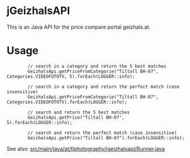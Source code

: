 # jGeizhalsAPI

This is an Java API for the price compare portal geizhals.at. 

# Usage

			// search in a category and return the 5 best matches
			GeizhalsApi.getPriceFromCategorie("Tiltall BH-07", Categories.VIDEOFOTOTV, 5).forEach(LOGGER::info);
			
			// search in a category and return the perfect match (case insensitive)
			GeizhalsApi.getPriceFromCategorie("Tiltall BH-07", Categories.VIDEOFOTOTV).forEach(LOGGER::info);
			
			// search and return the 5 best matches
			GeizhalsApi.getPrice("Tiltall BH-07", 5).forEach(LOGGER::info);
			
			// search and return the perfect match (case insensitive)
			GeizhalsApi.getPrice("Tiltall BH-07").forEach(LOGGER::info);
      
See also: [src/main/java/at/tlphotography/jgeizhalsapi/Runner.java](src/main/java/at/tlphotography/jgeizhalsapi/Runner.java)
